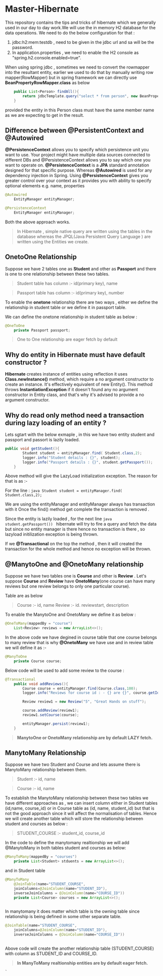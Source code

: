 # Master-Hibernate

This repository contains the tips and tricks of hibernate which we generally used in our day to day work.We will use the in memory H2 database for the data operations. We need to do the below configuration for that :

1) jdbc:h2:mem:testdb , need to be given in the jdbc url and sa will be the password.
2) In application.properties , we need to enable the H2 console as "spring.h2.console.enabled=true".

When using spring jdbc , sometimes we need to convert the rowmapper into the resultant entity, earlier we used to do that by 
manually writing row mapper(RowMapper) but in spring framework we can directly use **BeanPropertyRowMapper.class** as below

```java
    public List<Person> findAll(){
        return jdbcTemplate.query("select * from person", new BeanPropertyRowMapper<Person>(Person.class));
    }
```  
    
provided the entity in this Person class must have the same member name as we are expecting to get in the result.  

## Difference between @PersistentContext and @Autowired

**@PersistenceContext** allows you to specify which persistence unit you want to use. Your project might have multiple data sources connected to different DBs and @PersistenceContext allows you to say which one you want to operate on. **@PersistenceContext** is a **JPA** standard annotation designed for that specific purpose. Whereas **@Autowired** is used for any dependency injection in Spring. Using **@PersistenceContext** gives you greater control over your context as it provides you with ability to specify optional elements e.g. name, properties

```java 
@Autowired
    EntityManager entityManager;
```

```java 
@PersistenceContext
    EntityManager entityManager;
```
Both the above approach works.

>In Hibernate , simple native query are written using the tables in the database whereas the JPQL(Java Persistent Query Language ) are written using the Entities we create.

## OnetoOne Relationship

Suppose we have 2 tables one as **Student** and other as **Passport** and there is one to one relationship between these two tables.

> Student table has column  :-  id(primary key), name

> Passport table has column :-  id(primary key), number

To enable the **onetone** relationship there are two ways , either we define the relationship in student table or we define it in passport table.

We can define the onetone relationship in student table as below :

```java
@OneToOne
    private Passport passport;
```

> One to One relationship are eager fetch by default 


## Why do entity in Hibernate must have default constructor ?

**Hibernate** creates instance of entities using reflection it uses **Class.newInstance()** method, which require a no argument constructor to create an instance. It's effectively equivalent of new Entity(). This method throws **InstantiationException** if it doesn't found any no argument constructor in Entity class, and that's why it's advised to provide a no argument constructor.

## Why do read only method need a transaction during lazy loading of an entity ?

Lets sgtart with the below exmaple , in this we have two entity student and passport and passort is lazily loaded.

```java
public void getStudent(){
        Student student = entityManager.find( Student.class,2);
        logger.info("Student details : {}", student);
        logger.info("Passport details : {}", student.getPassport());
    }
```
Above method will give the LazyLoad initialization exception. The reason for that is as :-

For the line : ```java Student student = entityManager.find( Student.class,2); ```

We are using the entityManager and entityManager always has transaction with it  Once the find() method get complete the transaction is removed . 

Since the entity is lazily loaded , for the next line ```java student.getPassport()) ``` hibernate will try to fire a query and fetch the data but since no entity manager is there hence no transaction is there , so lazyload initilization exception is being thrown.


If we **@Transactional** on the top the method , then it will created the transaction for the whole method and hence no exception will be thrown.


## @ManytoOne and @OnetoMany relationship 

Suppose we have two tables one is **Course** and other is  **Review** . Let's suppose **Course** and **Review** have **OnetoMany**(one course can have many reviews but one review belongs to only one particular course).

Table are as below 

> Course :-  id, name
> Review :- id. reviewstart, description

To enable the ManytoOne and OnetoMany we define it as below :

```java
@OneToMany(mappedBy = "course")
    List<Review> reviews = new ArrayList<>();
```
In the above code we have degined in course table that one course belongs to many review that is why **@OnetoMany** we have use  and in review table we will define it as :-

```java 
@ManyToOne
    private Course course;
```

Below code will be used to add some review to the course :

```java
@Transactional
    public void addReviews(){
        Course course = entityManager.find(Course.class,100);
        logger.info("Reviews for course id : - {} are {}", course.getId(),course.getReviews());

        Review review1 = new Review("5", "Great Hands on stuff");

        course.addReview(review1);
        review1.setCourse(course);

        entityManager.persist(review1);
    }
 ````
 
 > **ManytoOne or OnetoMany relationship are by default LAZY fetch.**
 

##  ManytoMany Relationship

Suppose we have two Student and Course and lets assume there is ManytoMany relationship between them. 

> Student :- id, name

> Course :- id, name

To establish the ManytoMany relationship between these two tables we have different approaches as , we can insert column either in Student tables (id,name, course_id) or in Course table as (id, name, student_id)  but that is not the good approach since it will affect the normalisation of tables. Hence we will create another table which will store the relationship between student and courses as below :

> STUDENT_COURSE :- student_id, course_id

In the code to define the manytomany realtionship we will add @ManytoMany in both tables student and courses as below:

```java
@ManyToMany(mappedBy = "courses")
    private List<Student> stduents = new ArrayList<>();
````

and in Student table 

```java 
@ManyToMany
    @JoinTable(name="STUDENT_COURSE",
    joinColumns=@JoinColumn(name="STUDENT_ID"),
    inverseJoinColumns = @JoinColumn(name="COURSE_ID"))
    private List<Course> courses = new ArrayList<>();
    
```

In manytomany it does matter which table is the owning table since relationship is being defined in some other separate table.

```java
@JoinTable(name="STUDENT_COURSE",
    joinColumns=@JoinColumn(name="STUDENT_ID"),
    inverseJoinColumns = @JoinColumn(name="COURSE_ID"))
   
```

Above code will create the another relationship table (STUDENT_COURSE) with column as STUDENT_ID and COURSE_ID.


>   **In ManyToMany realtionship entities are by default eager fetch.**

    `
           
